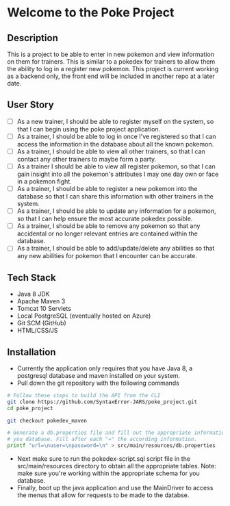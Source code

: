 # Welcome to the Poke Project
## Description

This is a project to be able to enter in new pokemon and view information on them for trainers. 
This is similar to a pokedex for trainers to allow them the ability to log in a register new pokemon.
This project is current working as a backend only, the front end will be included in another repo at a later date.

## User Story

- [ ] As a new trainer, I should be able to register myself on the system, so that I can begin using the poke project application.
- [ ] As a trainer, I should be able to log in once I've registered so that I can access the information in the database about all the known pokemon.
- [ ] As a trainer, I should be able to view all other trainers, so that I can contact any other trainers to maybe form a party.
- [ ] As a trainer I should be able to view all register pokemon, so that I can gain insight into all the pokemon's attributes I may one day own or face in a pokemon fight.
- [ ] As a trainer, I should be able to register a new pokemon into the database so that I can share this information with other trainers in the system.
- [ ] As a trainer, I should be able to update any information for a pokemon, so that I can help ensure the most accurate pokedex possible.
- [ ] As a trainer, I should be able to remove any pokemon so that any accidental or no longer relevant entries are contained within the database.
- [ ] As a trainer, I should be able to add/update/delete any abilities so that any new abilities for pokemon that I encounter can be accurate.

## Tech Stack

- Java 8 JDK
- Apache Maven 3
- Tomcat 10 Servlets
- Local PostgreSQL (eventually hosted on Azure)
- Git SCM (GitHub)
- HTML/CSS/JS

## Installation

- Currently the application only requires that you have Java 8, a postgresql database and maven installed on your system.
- Pull down the git repository with the following commands

```bash
# Follow these steps to build the API from the CLI
git clone https://github.com/SyntaxError-JARS/poke_project.git
cd poke_project

git checkout pokedex_maven

# Generate a db.properties file and fill out the appropriate information for
# you database. Fill after each "=" the according information.
printf "url=\nuser=\npassword=\n" > src/main/resources/db.properties
```

- Next make sure to run the pokedex-script.sql script file in the src/main/resources directory to obtain all the appropriate tables. Note: make sure you're working within the appropriate schema for you database.
- Finally, boot up the java application and use the MainDriver to access the menus that allow for requests to be made to the databse.